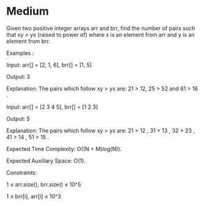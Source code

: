 # Medium

Given two positive integer arrays arr and brr, find the number of pairs such that xy > yx (raised to power of) where x is an element from arr and y is an element from brr.

Examples :

Input: arr[] = [2, 1, 6], brr[] = [1, 5]

Output: 3

Explanation: The pairs which follow xy > yx are: 21 > 12,  25 > 52 and 61 > 16 .

Input: arr[] = [2 3 4 5], brr[] = [1 2 3]

Output: 5

Explanation: The pairs which follow xy > yx are: 21 > 12 , 31 > 13 , 32 > 23 , 41 > 14 , 51 > 15 .

Expected Time Complexity: O((N + M)log(N)).

Expected Auxiliary Space: O(1).

Constraints:

1 ≤ arr.size(), brr.size() ≤ 10^5

1 ≤ brr[i], arr[i] ≤ 10^3
